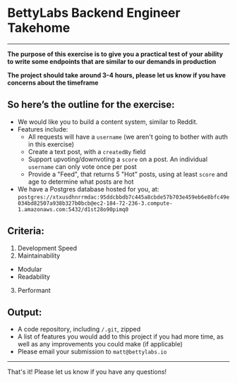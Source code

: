 # BettyLabs Backend Engineer Takehome
---------

**The purpose of this exercise is to give you a practical test of your ability to write some endpoints that are similar to our demands in production**

**The project should take around 3-4 hours, please let us know if you have concerns about the timeframe**

## **So here’s the outline for the exercise:**
- We would like you to build a content system, similar to Reddit.
- Features include:
  - All requests will have a `username` (we aren't going to bother with auth in this exercise)
  - Create a text post, with a `createdBy` field
  - Support upvoting/downvoting a `score` on a post. An individual `username` can only vote once per post
  - Provide a "Feed", that returns 5 "Hot" posts, using at least `score` and age to determine what posts are hot
- We have a Postgres database hosted for you, at:
`postgres://xtxusdhnrrmdac:95ddcbbdb7c445a8cbde57b703e459eb6e8bfc49e034bd82507a938b327b0bcb@ec2-184-72-236-3.compute-1.amazonaws.com:5432/d1st28o90pimq0`

## **Criteria:**
1) Development Speed
2) Maintainability
  - Modular
  - Readability
3) Performant

## **Output:**
- A code repository, including `/.git`, zipped
- A list of features you would add to this project if you had more time, as well as any improvements you could make (if applicable)
- Please email your submission to `matt@bettylabs.io`

--------
That's it! Please let us know if you have any questions!


